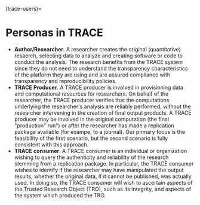 (trace-users)=
# Personas in TRACE

* **Author/Researcher**. A researcher creates the original (quantitative)
  resaerch, selecting data to analyze and creating software or code to conduct 
  the analysis. The research benefits from the TRACE system since they do not
  need to understand the transparency characteristics of the platform they are
  using and are assured compliance with transparency and reproducibility
  policies.             
* **TRACE Producer**. A TRACE producer is involved in provisioning data and
  computational resources for researchers. On behalf of the researcher, the
  TRACE producer verifies that the computations underlying the researcher's
  analysis are reliably performed, without the researcher intervening in the
  creation of final output products. A TRACE producer may be involved in the
  original computation (the final "production" run") or after the researcher has
  made a replication package available (for exampe, to a journal). Our primary 
  focus is the feasibility of the first scenario, but the second scenario is 
  fully consistent with this approach.
* **TRACE consumer**. A TRACE consumer is an individual or organization
  wishing to query the authenticity and reliability of the research stemming
  from a replication package. In particular, the TRACE consumer wishes to identify
  if the researcher may have manipulated the output results, whether the original
  data, if it cannot be published, was actually used. In doing so, the TRACE
  consumer will wish to ascertain aspects of the Trusted Research Object (TRO),
  such as its integrity, and aspects of the system which produced the TRO.

